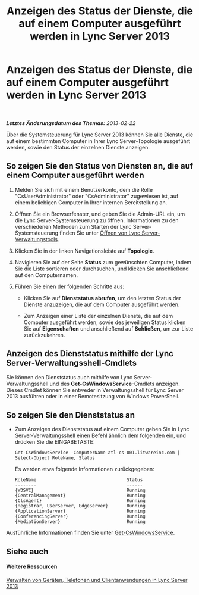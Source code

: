 ﻿---
title: Anzeigen des Status der Dienste, die auf einem Computer ausgeführt werden in Lync Server 2013
TOCTitle: Anzeigen des Status der Dienste, die auf einem Computer ausgeführt werden in Lync Server 2013
ms:assetid: f41918e7-4c02-431e-840a-88a1f36ae499
ms:mtpsurl: https://technet.microsoft.com/de-de/library/Gg182606(v=OCS.15)
ms:contentKeyID: 49295896
ms.date: 05/19/2016
mtps_version: v=OCS.15
ms.translationtype: HT
---

# Anzeigen des Status der Dienste, die auf einem Computer ausgeführt werden in Lync Server 2013

 

_**Letztes Änderungsdatum des Themas:** 2013-02-22_

Über die Systemsteuerung für Lync Server 2013 können Sie alle Dienste, die auf einem bestimmten Computer in Ihrer Lync Server-Topologie ausgeführt werden, sowie den Status der einzelnen Dienste anzeigen.

## So zeigen Sie den Status von Diensten an, die auf einem Computer ausgeführt werden

1.  Melden Sie sich mit einem Benutzerkonto, dem die Rolle "CsUserAdministrator" oder "CsAdministrator" zugewiesen ist, auf einem beliebigen Computer in Ihrer internen Bereitstellung an.

2.  Öffnen Sie ein Browserfenster, und geben Sie die Admin-URL ein, um die Lync Server-Systemsteuerung zu öffnen. Informationen zu den verschiedenen Methoden zum Starten der Lync Server-Systemsteuerung finden Sie unter [Öffnen von Lync Server-Verwaltungstools](lync-server-2013-open-lync-server-administrative-tools.md).

3.  Klicken Sie in der linken Navigationsleiste auf **Topologie**.

4.  Navigieren Sie auf der Seite **Status** zum gewünschten Computer, indem Sie die Liste sortieren oder durchsuchen, und klicken Sie anschließend auf den Computernamen.

5.  Führen Sie einen der folgenden Schritte aus:
    
      - Klicken Sie auf **Dienststatus abrufen**, um den letzten Status der Dienste anzuzeigen, die auf dem Computer ausgeführt werden.
    
      - Zum Anzeigen einer Liste der einzelnen Dienste, die auf dem Computer ausgeführt werden, sowie des jeweiligen Status klicken Sie auf **Eigenschaften** und anschließend auf **Schließen**, um zur Liste zurückzukehren.

## Anzeigen des Dienststatus mithilfe der Lync Server-Verwaltungsshell-Cmdlets

Sie können den Dienststatus auch mithilfe von Lync Server-Verwaltungsshell und des **Get-CsWindowsService**-Cmdlets anzeigen. Dieses Cmdlet können Sie entweder in Verwaltungsshell für Lync Server 2013 ausführen oder in einer Remotesitzung von Windows PowerShell.

## So zeigen Sie den Dienststatus an

  - Zum Anzeigen des Dienststatus auf einem Computer geben Sie in Lync Server-Verwaltungsshell einen Befehl ähnlich dem folgenden ein, und drücken Sie die EINGABETASTE:
    
        Get-CsWindowsService -ComputerName atl-cs-001.litwareinc.com | Select-Object RoleName, Status
    
    Es werden etwa folgende Informationen zurückgegeben:
    
        RoleName                                  Status
        --------                                  ------
        {W3SVC}                                   Running
        {CentralManagement}                       Running
        {ClsAgent}                                Running
        {Registrar, UserServer, EdgeServer}       Running
        {ApplicationServer}                       Running
        {ConferencingServer}                      Running
        {MediationServer}                         Running

Ausführliche Informationen finden Sie unter [Get-CsWindowsService](https://docs.microsoft.com/en-us/powershell/module/skype/Get-CsWindowsService).

## Siehe auch

#### Weitere Ressourcen

[Verwalten von Geräten, Telefonen und Clientanwendungen in Lync Server 2013](lync-server-2013-managing-devices-phones-and-client-applications.md)

